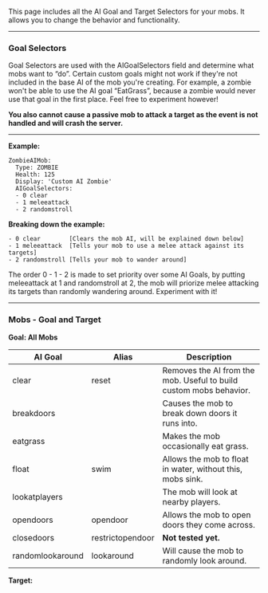 This page includes all the AI Goal and Target Selectors for your mobs. It allows you to change the behavior and functionality.

---
### Goal Selectors

Goal Selectors are used with the AIGoalSelectors field and determine what mobs want to “do”. Certain custom goals might not work if they're not included in the base AI of the mob you're creating. For example, a zombie won't be able to use the AI goal “EatGrass”, because a zombie would never use that goal in the first place. Feel free to experiment however! 

**You also cannot cause a passive mob to attack a target as the event is not handled and will crash the server.**


---
**Example:**
```
ZombieAIMob:
  Type: ZOMBIE
  Health: 125
  Display: 'Custom AI Zombie'
  AIGoalSelectors:
  - 0 clear
  - 1 meleeattack
  - 2 randomstroll
```

**Breaking down the example:**
```
- 0 clear        [Clears the mob AI, will be explained down below]
- 1 meleeattack  [Tells your mob to use a melee attack against its targets]
- 2 randomstroll [Tells your mob to wander around]
```
The order 0 - 1 - 2 is made to set priority over some AI Goals, by putting meleeattack at 1 and randomstroll at 2, the mob will priorize melee attacking its targets than randomly wandering around. Experiment with it!

---

### Mobs - Goal and Target

**Goal: All Mobs**

| AI Goal | Alias  | Description |
| ------- | ------ | ----------- |
| clear            | reset    | Removes the AI from the mob. Useful to build custom mobs behavior. |
| breakdoors       |          | Causes the mob to break down doors it runs into. |
| eatgrass         |          | Makes the mob occasionally eat grass. |
| float            | swim     | Allows the mob to float in water, without this, mobs sink. |
| lookatplayers    |          | The mob will look at nearby players. |
| opendoors        | opendoor | Allows the mob to open doors they come across. |
| closedoors       | restrictopendoor | **Not tested yet.** |
| randomlookaround | lookaround       | Will cause the mob to randomly look around. |

**Target:**
